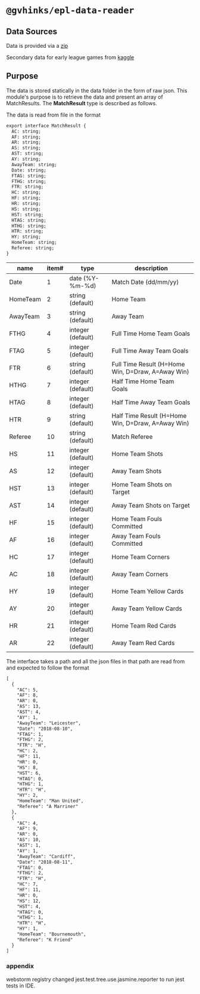 # `@gvhinks/epl-data-reader`

## Data Sources
Data is provided via a [zip](https://datahub.io/sports-data/english-premier-league#data)

Secondary data for early league games from [kaggle](https://www.kaggle.com/shubhmamp/english-premier-league-match-data)

## Purpose
The data is stored statically in the data folder in the form of raw json. This module's 
purpose is to retrieve the data and present an array of MatchResults. The **MatchResult**
type is described as follows.


The data is read from file in the format 

```markdown
export interface MatchResult {
  AC: string;
  AF: string;
  AR: string;
  AS: string;
  AST: string;
  AY: string;
  AwayTeam: string;
  Date: string;
  FTAG: string;
  FTHG: string;
  FTR: string;
  HC: string;
  HF: string;
  HR: string;
  HS: string;
  HST: string;
  HTAG: string;
  HTHG: string;
  HTR: string;
  HY: string;
  HomeTeam: string;
  Referee: string;
}
```

| name | item# | type | description |
|------|-------|------|-------------|
| Date	|1 |	date (%Y-%m-%d)	| Match Date (dd/mm/yy) |
| HomeTeam	| 2 |	string (default)| 	Home Team |
AwayTeam	| 3 |	string (default)| 	Away Team |
FTHG	| 4 |	integer (default)| 	Full Time Home Team Goals |
FTAG	| 5 |	integer (default)| 	Full Time Away Team Goals |
FTR	| 6 |	string (default)| 	Full Time Result (H=Home Win, D=Draw, A=Away Win) |
HTHG	| 7 |	integer (default)| 	Half Time Home Team Goals |
HTAG	| 8 |	integer (default)| 	Half Time Away Team Goals |
HTR	| 9 |	string (default)| 	Half Time Result (H=Home Win, D=Draw, A=Away Win) |
Referee	| 10 |	string (default)| 	Match Referee |
HS	| 11 |	integer (default)| 	Home Team Shots |
AS	| 12 |	integer (default)| 	Away Team Shots |
HST	|13 |	integer (default)| 	Home Team Shots on Target |
AST	| 14 |	integer (default)| 	Away Team Shots on Target |
HF	| 15 |	integer (default)| 	Home Team Fouls Committed |
AF	| 16 |	integer (default)| 	Away Team Fouls Committed |
HC	| 17 |	integer (default)| 	Home Team Corners |
AC	| 18 |	integer (default)| 	Away Team Corners |
HY	| 19 |	integer (default)| 	Home Team Yellow Cards |
AY	| 20 |	integer (default)| 	Away Team Yellow Cards |
HR	| 21 |	integer (default)| 	Home Team Red Cards |
AR	| 22 |	integer (default)| 	Away Team Red Cards |



The interface takes a path and all the json files in that path are read from and expected to follow the format

```markdown
[
  {
    "AC": 5,
    "AF": 8,
    "AR": 0,
    "AS": 13,
    "AST": 4,
    "AY": 1,
    "AwayTeam": "Leicester",
    "Date": "2018-08-10",
    "FTAG": 1,
    "FTHG": 2,
    "FTR": "H",
    "HC": 2,
    "HF": 11,
    "HR": 0,
    "HS": 8,
    "HST": 6,
    "HTAG": 0,
    "HTHG": 1,
    "HTR": "H",
    "HY": 2,
    "HomeTeam": "Man United",
    "Referee": "A Marriner"
  },
  {
    "AC": 4,
    "AF": 9,
    "AR": 0,
    "AS": 10,
    "AST": 1,
    "AY": 1,
    "AwayTeam": "Cardiff",
    "Date": "2018-08-11",
    "FTAG": 0,
    "FTHG": 2,
    "FTR": "H",
    "HC": 7,
    "HF": 11,
    "HR": 0,
    "HS": 12,
    "HST": 4,
    "HTAG": 0,
    "HTHG": 1,
    "HTR": "H",
    "HY": 1,
    "HomeTeam": "Bournemouth",
    "Referee": "K Friend"
  }
]

```


### appendix

webstorm registry changed jest.test.tree.use.jasmine.reporter to run
jest tests in IDE.
